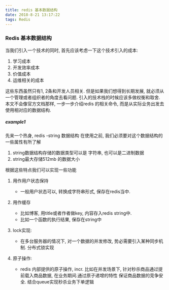 ```yaml
---
title: redis 基本数据结构
date: 2018-8-21 13:17:22
tags: Redis
---
```

### Redis 基本数据结构

当我们引入一个技术的同时, 首先应该考虑一下这个技术引入的成本:

1. 学习成本
2. 开发效率成本
3. 价值成本
4. 运维相关的成本
    
这些东西虽然只有1, 2条和开发人员相关. 但是如果我们想得到长期发展, 就必须从一个管理或者组织者的角度去看问题. 引入的技术栈的时候应该多做权衡和取舍.
本文不会像官方文档那样, 一步一步介绍redis 的相关命令, 而是从实际业务出发去使用相对应的数据结构.

##### example1
  先来一个热身, redis -string 数据结构
  在使用之前, 我们必须要对这个数据结构的一些属性有所了解
  
  1. string数据结构存储的数据类型可以是 字符串, 也可以是二进制数据
  2. string最大存储512mb 的数据大小
  
根据这些特点我们可以实现一些功能
  
  1. 用作用户状态保持
      * 一般用户状态可以, 转换成字符串形式, 保存在redis当中.
      
  2. 用作缓存
      * 比如博客, 用title或者作者做key, 内容存入redis string中.
      * 比如一个函数的执行结果, 保存在string中
      
  3. lock实现:
      * 在多台服务器的情况下, 对一个数据的并发修改, 势必需要引入某种同步机制. 分布式锁实现
  
  4. 原子操作:
      * redis 内部提供的原子操作, incr. 比如在并发场景下, 针对秒杀商品通过提前载入商品数据, 在业务期间.通过原子递增的特性
      保证商品数据的竞争安全. 结合queue实现秒杀业务下单逻辑
